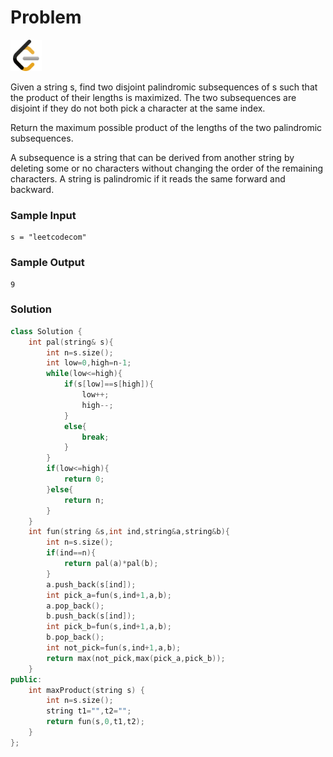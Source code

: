 # Problem
<a href="https://leetcode.com/problems/maximum-product-of-the-length-of-two-palindromic-subsequences/description/">
  <img src="../lib/leetcode-3628885-3030025.webp" width="50"/>
</a>

Given a string s, find two disjoint palindromic subsequences of s such that the product of their lengths is maximized. The two subsequences are disjoint if they do not both pick a character at the same index.

Return the maximum possible product of the lengths of the two palindromic subsequences.

A subsequence is a string that can be derived from another string by deleting some or no characters without changing the order of the remaining characters. A string is palindromic if it reads the same forward and backward.

### Sample Input
```
s = "leetcodecom"
```
### Sample Output
```
9
```

### Solution
```cpp
class Solution {
    int pal(string& s){
        int n=s.size();
        int low=0,high=n-1;
        while(low<=high){
            if(s[low]==s[high]){
                low++;
                high--;
            }
            else{
                break;
            }
        }
        if(low<=high){
            return 0;
        }else{
            return n;
        }
    }
    int fun(string &s,int ind,string&a,string&b){
        int n=s.size();
        if(ind==n){
            return pal(a)*pal(b);
        }
        a.push_back(s[ind]);
        int pick_a=fun(s,ind+1,a,b);
        a.pop_back();
        b.push_back(s[ind]);
        int pick_b=fun(s,ind+1,a,b);
        b.pop_back();
        int not_pick=fun(s,ind+1,a,b);
        return max(not_pick,max(pick_a,pick_b));
    }
public:
    int maxProduct(string s) {
        int n=s.size();
        string t1="",t2="";
        return fun(s,0,t1,t2);
    }
};
```
